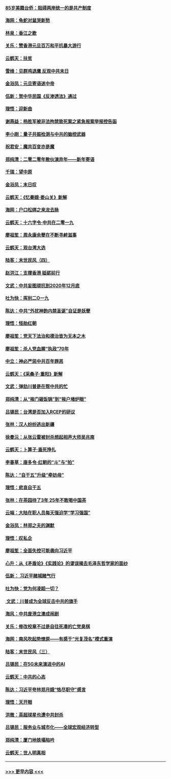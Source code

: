 #### [85岁美籍台侨：阻碍两岸统一的是共产制度](../pages/nsc993/n11765043.md?t=01031655) 
#### [海网：龟蛇对鼠哭新愁](../pages/nsc993/n11764895.md?t=01031655) 
#### [林泉：香江之歌](../pages/nsc993/n11764415.md?t=01031655) 
#### [关乐：赞香港元旦百万和平抗暴大游行](../pages/nsc993/n11764382.md?t=01031655) 
#### [云鹤天：扶贫](../pages/nsc993/n11764245.md?t=01031655) 
#### [雪绮：见群鸡退鹰  反观中共末日](../pages/nsc993/n11762112.md?t=01031655) 
#### [金浴凤：元旦寄语迷中帝](../pages/nsc993/n11761788.md?t=01031655) 
#### [伍新：贺中华民国《反渗透法》通过](../pages/nsc993/n11761994.md?t=01031655) 
#### [理悟：迎新曲](../pages/nsc993/n11761152.md?t=01031655) 
#### [谢燕益：杨胜军被非法拘禁致死案之紧急报案举报控告函](../pages/nsc993/n11756134.md?t=01031655) 
#### [李小刚：量子共振检测与中共的脑控武器](../pages/nsc993/n11754518.md?t=01031655) 
#### [祝君安：魔共百变亦是魔](../pages/nsc993/n11754469.md?t=01031655) 
#### [郑纯清：二零二零年散伙演弃年——新年寄语](../pages/nsc993/n11754195.md?t=01031655) 
#### [千瑞：望中原](../pages/nsc993/n11754159.md?t=01031655) 
#### [金浴凤：末日叹](../pages/nsc993/n11752359.md?t=01031655) 
#### [云鹤天：《忆秦娥‧娄山关》新解](../pages/nsc993/n11752348.md?t=01031655) 
#### [海网：户口松绑之来龙去脉](../pages/nsc993/n11752328.md?t=01031655) 
#### [云鹤天：十六字令‧中共在二零一九](../pages/nsc993/n11752305.md?t=01031655) 
#### [廖祖笙：周永康余孽在不断寻衅滋事](../pages/nsc993/n11751013.md?t=01031655) 
#### [云鹤天：观台湾大选](../pages/nsc993/n11751007.md?t=01031655) 
#### [陆客：末世民风（四）](../pages/nsc993/n11749203.md?t=01031655) 
#### [赵洪江：支撑香港 砥砺前行](../pages/nsc993/n11748482.md?t=01031655) 
#### [文武：中共妄图顽抗到2020年12月底](../pages/nsc993/n11748446.md?t=01031655) 
#### [吐为快：挥别二O一九](../pages/nsc993/n11748411.md?t=01031655) 
#### [陈达：中共“外扰神韵内禁圣诞”自证是妖孽](../pages/nsc993/n11748226.md?t=01031655) 
#### [理悟：怪胎红朝](../pages/nsc993/n11748206.md?t=01031655) 
#### [廖祖笙：党天下法治和德治皆为无本之木](../pages/nsc993/n11748135.md?t=01031655) 
#### [廖祖笙：杀人党血腥“执政”70年](../pages/nsc993/n11745144.md?t=01031655) 
#### [中立：神必严惩中共百年罪恶](../pages/nsc993/n11744970.md?t=01031655) 
#### [云鹤天：《采桑子‧重阳》新解](../pages/nsc993/n11744948.md?t=01031655) 
#### [文武：弹劾川普是在帮中共的忙](../pages/nsc993/n11744758.md?t=01031655) 
#### [郑纯清：从“挨门砸饭锅”到“挨户堵炉眼”](../pages/nsc993/n11744745.md?t=01031655) 
#### [吕锡民：台湾是否加入RCEP的研议](../pages/nsc993/n11744701.md?t=01031655) 
#### [张林：汉人纷纷逃出新疆](../pages/nsc993/n11743530.md?t=01031655) 
#### [徐曼沅：从张云雷被封杀想起相声大师吴兆南](../pages/nsc993/n11741816.md?t=01031655) 
#### [云鹤天：卜算子‧垂死挣扎](../pages/nsc993/n11739956.md?t=01031655) 
#### [李春草：唐多令‧红朝的“斗”与“拍”](../pages/nsc993/n11739830.md?t=01031655) 
#### [陈达：“自干五”升级“牵妨母”](../pages/nsc993/n11739724.md?t=01031655) 
#### [理悟：悲哀自干五](../pages/nsc993/n11739547.md?t=01031655) 
#### [张林：在茶园待了3年 25年不敢喝中国茶](../pages/nsc993/n11739240.md?t=01031655) 
#### [云端：大陆在职人员每天强迫学“学习强国”](../pages/nsc993/n11738735.md?t=01031655) 
#### [金浴凤：林郑之夫的渊默](../pages/nsc993/n11737735.md?t=01031655) 
#### [理悟：叹私企](../pages/nsc993/n11737715.md?t=01031655) 
#### [廖祖笙：全面失控可能袭向习近平](../pages/nsc993/n11737704.md?t=01031655) 
#### [心升：从《矛盾论》《实践论》的谬误揭去毛泽东哲学家的面纱](../pages/nsc993/n11736962.md?t=01031655) 
#### [伍新： 习近平赌城赌气行](../pages/nsc993/n11736929.md?t=01031655) 
#### [吐为快：党为何凌蹈一切？](../pages/nsc993/n11736915.md?t=01031655) 
#### [ 文武：川普成为全球反击中共的旗手](../pages/nsc993/n11736882.md?t=01031655) 
#### [海风：中共废港立澳成闹剧](../pages/nsc993/n11735857.md?t=01031655) 
#### [关乐：修改校章不过是自往死凑的亡党臭棋](../pages/nsc993/n11735097.md?t=01031655) 
#### [海网：南风吹起势燎原——有感于“光复茂名”模式重演](../pages/nsc993/n11732308.md?t=01031655) 
#### [陆客：末世民风（三）](../pages/nsc993/n11732211.md?t=01031655) 
#### [吕锡民：在5G未来演进中的AI](../pages/nsc993/n11730010.md?t=01031655) 
#### [云鹤天：中共的心态](../pages/nsc993/n11729906.md?t=01031655) 
#### [陈达：习近平夸林郑月娥“恪尽职守”感言](../pages/nsc993/n11729881.md?t=01031655) 
#### [理悟：天开眼](../pages/nsc993/n11729699.md?t=01031655) 
#### [洪微：英超球星也遭中共封杀](../pages/nsc993/n11727243.md?t=01031655) 
#### [吕锡民：服务业与城市化——全球宏观经济转型](../pages/nsc993/n11725845.md?t=01031655) 
#### [郑纯清：厦门地铁塌陷吟](../pages/nsc993/n11725813.md?t=01031655) 
#### [云鹤天：世人明真相](../pages/nsc993/n11725621.md?t=01031655) 

----
#### [ >>> 更早内容 <<< ](../indexes/nsc993-earlier.md)
